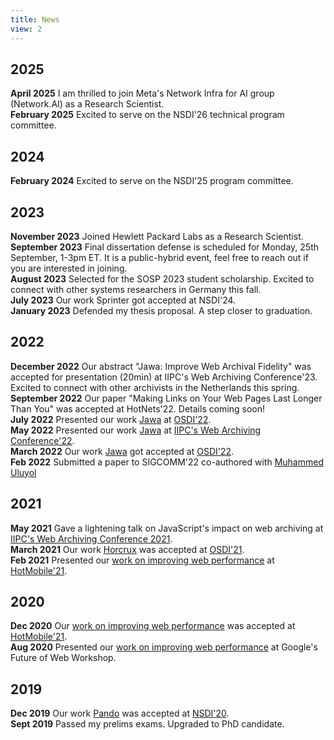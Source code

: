 ```yaml
---
title: News
view: 2
---
```


## 2025

**April 2025** I am thrilled to join Meta's Network Infra for AI group (Network.AI) as a Research Scientist.\
**February 2025** Excited to serve on the NSDI'26 technical program committee. 

## 2024

**February 2024** Excited to serve on the NSDI'25 program committee.

## 2023

**November 2023** Joined Hewlett Packard Labs as a Research Scientist.\
**September 2023** Final dissertation defense is scheduled for Monday, 25th September, 1-3pm ET. 
It is a public-hybrid event, feel free to reach out if you are interested in joining.\
**August 2023** Selected for the SOSP 2023 student scholarship. Excited to connect with
other systems researchers in Germany this fall.\
**July 2023** Our work Sprinter got accepted at NSDI'24.\
**January 2023** Defended my thesis proposal. A step closer to graduation. 

## 2022

**December 2022** Our abstract "Jawa: Improve Web Archival Fidelity" was accepted for presentation (20min) at IIPC's Web Archiving Conference'23. Excited to connect with other archivists in the Netherlands this spring.\
**September 2022** Our paper "Making Links on Your Web Pages Last Longer Than You" was accepted at HotNets'22. Details coming soon! \
**July 2022** Presented our work [Jawa](https://goelayu.github.io/publication/jawa-2022) at [OSDI'22](https://www.usenix.org/conference/osdi22/presentation/goel). \
**May 2022** Presented our work [Jawa](https://goelayu.github.io/publication/jawa-2022) at [IIPC's Web Archiving Conference'22](https://netpreserve.org/ga2022/wac/abstracts/#Session_13_Poster_6).\
**March 2022** Our work [Jawa](https://goelayu.github.io/publication/jawa-2022) got accepted at [OSDI'22](https://www.usenix.org/conference/osdi22).\
**Feb 2022** Submitted a paper to SIGCOMM'22 co-authored with [Muhammed Uluyol](https://uluyol.xyz/) 

## 2021

**May 2021** Gave a lightening talk on JavaScript's impact on web archiving at [IIPC's Web Archiving Conference 2021](https://netpreserve.org/ga2021/).\
**March 2021** Our work [Horcrux](https://goelayu.github.io/publication/horcrux-2021) was accepted at [OSDI'21](https://www.usenix.org/conference/osdi21).\
**Feb 2021** Presented our [work on improving web performance](https://goelayu.github.io/publication/hotmobile-caching-2021) at [HotMobile'21](http://www.hotmobile.org/2021/).

## 2020

**Dec 2020** Our [work on improving web performance](https://goelayu.github.io/publication/hotmobile-caching-2021) was accepted at [HotMobile'21](http://www.hotmobile.org/2021/).\
**Aug 2020** Presented our [work on improving web performance](https://goelayu.github.io/publication/hotmobile-caching-2021) at Google's Future of Web Workshop.

## 2019

**Dec 2019** Our work [Pando](https://goelayu.github.io/publication/pando-2020) was accepted at [NSDI'20](https://www.usenix.org/conference/nsdi20).\
**Sept 2019** Passed my prelims exams. Upgraded to PhD candidate. 
